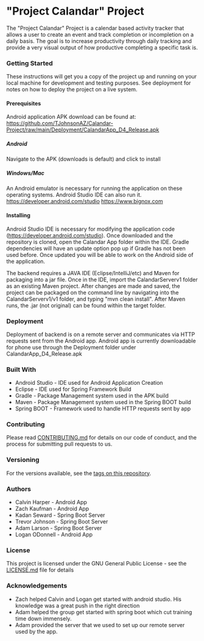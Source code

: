 # "Project Calandar" Project
The "Project Calandar" Project is a calendar based activity tracker that allows a user to create an event and track completion or incompletion on a daily basis. The goal is to increase productivity through daily tracking and provide a very visual output of how productive completing a specific task is.

### Getting Started
These instructions will get you a copy of the project up and running on your local machine for development and testing purposes. See deployment for notes on how to deploy the project on a live system.

#### Prerequisites
Android application APK download can be found at:
https://github.com/TJohnsonAZ/Calandar-Project/raw/main/Deployment/CalandarApp_D4_Release.apk

##### Android
Navigate to the APK (downloads is default) and click to install

##### Windows/Mac 
An Android emulator is necessary for running the application on these operating systems. Android Studio IDE can also run it.
https://developer.android.com/studio
https://www.bignox.com

#### Installing
Android Studio IDE is necessary for modifying the application code (https://developer.android.com/studio). Once downloaded and the repository is cloned, open the Calandar App folder within the IDE. Gradle dependencies will have an update option pop up if Gradle has not been used before. Once updated you will be able to work on the Android side of the application.

The backend requires a JAVA IDE (Eclipse/IntelliJ/etc) and Maven for packaging into a jar file. Once in the IDE, import the CalandarServerv1 folder as an existing Maven project. After changes are made and saved, the project can be packaged on the command line by navigating into the CalandarServerv1/v1 folder, and typing "mvn clean install". After Maven runs, the .jar (not original) can be found within the target folder.

### Deployment
Deployment of backend is on a remote server and communicates via HTTP requests sent from the Android app. Android app is currently downloadable for phone use through the Deployment folder under CalandarApp_D4_Release.apk

### Built With
- Android Studio - IDE used for Android Application Creation
- Eclipse - IDE used for Spring Framework Build 
- Gradle - Package Management system used in the APK build
- Maven - Package Management system used in the Spring BOOT build
- Spring BOOT - Framework used to handle HTTP requests sent by app

### Contributing
Please read [CONTRIBUTING.md](https://github.com/TJohnsonAZ/Calandar-Project/blob/main/CONTRIBUTING.md) for details on our code of conduct, and the process for submitting pull requests to us.

### Versioning
For the versions available, see the [tags on this repository](https://github.com/TJohnsonAZ/Calandar-Project/tags).

### Authors
  - Calvin Harper - Android App
  - Zach Kaufman - Android App
  - Kadan Seward - Spring Boot Server
  - Trevor Johnson - Spring Boot Server
  - Adam Larson - Spring Boot Server
  - Logan ODonnell - Android App

### License
This project is licensed under the GNU General Public License - see the [LICENSE.md](LICENSE.md) file for details

### Acknowledgements
   - Zach helped Calvin and Logan get started with android studio. His knowledge was a great push in the right direction
   - Adam helped the group get started with spring boot which cut training time down immensely.
   - Adam provided the server that we used to set up our remote server used by the app.
